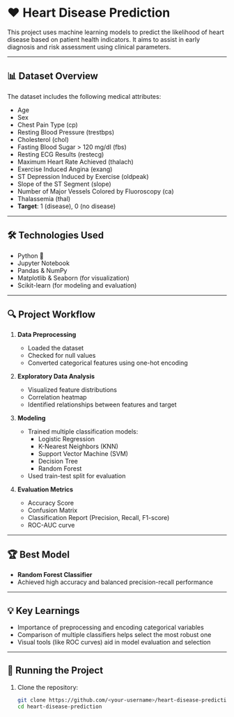 # ❤️ Heart Disease Prediction

This project uses machine learning models to predict the likelihood of heart disease based on patient health indicators. It aims to assist in early diagnosis and risk assessment using clinical parameters.

---

## 📊 Dataset Overview

The dataset includes the following medical attributes:

- Age
- Sex
- Chest Pain Type (cp)
- Resting Blood Pressure (trestbps)
- Cholesterol (chol)
- Fasting Blood Sugar > 120 mg/dl (fbs)
- Resting ECG Results (restecg)
- Maximum Heart Rate Achieved (thalach)
- Exercise Induced Angina (exang)
- ST Depression Induced by Exercise (oldpeak)
- Slope of the ST Segment (slope)
- Number of Major Vessels Colored by Fluoroscopy (ca)
- Thalassemia (thal)
- **Target**: 1 (disease), 0 (no disease)

---

## 🛠️ Technologies Used

- Python 🐍
- Jupyter Notebook
- Pandas & NumPy
- Matplotlib & Seaborn (for visualization)
- Scikit-learn (for modeling and evaluation)

---

## 🔍 Project Workflow

1. **Data Preprocessing**
   - Loaded the dataset
   - Checked for null values
   - Converted categorical features using one-hot encoding

2. **Exploratory Data Analysis**
   - Visualized feature distributions
   - Correlation heatmap
   - Identified relationships between features and target

3. **Modeling**
   - Trained multiple classification models:
     - Logistic Regression
     - K-Nearest Neighbors (KNN)
     - Support Vector Machine (SVM)
     - Decision Tree
     - Random Forest
   - Used train-test split for evaluation

4. **Evaluation Metrics**
   - Accuracy Score
   - Confusion Matrix
   - Classification Report (Precision, Recall, F1-score)
   - ROC-AUC curve

---

## 🏆 Best Model

- **Random Forest Classifier**
- Achieved high accuracy and balanced precision-recall performance

---

## 💡 Key Learnings

- Importance of preprocessing and encoding categorical variables
- Comparison of multiple classifiers helps select the most robust one
- Visual tools (like ROC curves) aid in model evaluation and selection

---

## 🚀 Running the Project

1. Clone the repository:
   ```bash
   git clone https://github.com/<your-username>/heart-disease-prediction.git
   cd heart-disease-prediction
